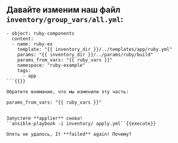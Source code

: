 ## Давайте изменим наш файл **`inventory/group_vars/all.yml`**:

```
- object: ruby-components
  content:
  - name: ruby-ex
    template: "{{ inventory_dir }}/../templates/app/ruby.yml"
    params: "{{ inventory_dir }}/../params/ruby/build"
    params_from_vars: "{{ ruby_vars }}"
    namespace: "ruby-example"
    tags:
      - app
```{{}}

Обратите внимание, что мы изменили эту часть:
```
    params_from_vars: "{{ ruby_vars }}"
```{{}}

Запустите **applier** снова!
``ansible-playbook -i inventory/ apply.yml``{{execute}}

Опять не удалось, It **failed** again! Почему?